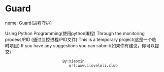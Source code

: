 # Guard
neme: Guard(进程守护)

Using Python Programming(使用python编程)
Through the monitoring process/PID (通过监控进程/PID文件)
This is a temporary project(这是一个临时项目)
If you have any suggestions you can submit(如果你有建议，你可以提交)

                              By:xiaoxin
                                 url:www.iloveloli.club

